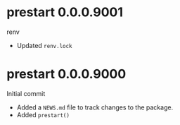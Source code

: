 # prestart 0.0.0.9001

renv

- Updated `renv.lock`

# prestart 0.0.0.9000

Initial commit

- Added a `NEWS.md` file to track changes to the package.
- Added `prestart()`
